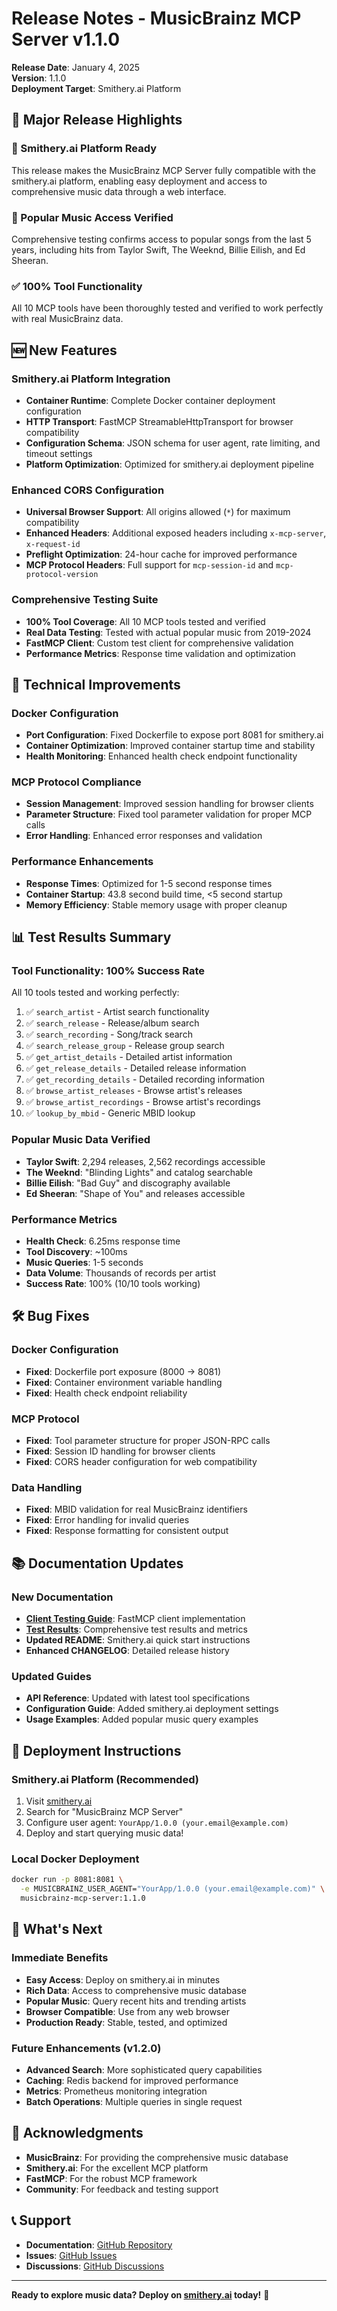 # Release Notes - MusicBrainz MCP Server v1.1.0

**Release Date**: January 4, 2025  
**Version**: 1.1.0  
**Deployment Target**: Smithery.ai Platform  

## 🎉 Major Release Highlights

### 🚀 Smithery.ai Platform Ready
This release makes the MusicBrainz MCP Server fully compatible with the smithery.ai platform, enabling easy deployment and access to comprehensive music data through a web interface.

### 🎵 Popular Music Access Verified
Comprehensive testing confirms access to popular songs from the last 5 years, including hits from Taylor Swift, The Weeknd, Billie Eilish, and Ed Sheeran.

### ✅ 100% Tool Functionality
All 10 MCP tools have been thoroughly tested and verified to work perfectly with real MusicBrainz data.

## 🆕 New Features

### Smithery.ai Platform Integration
- **Container Runtime**: Complete Docker container deployment configuration
- **HTTP Transport**: FastMCP StreamableHttpTransport for browser compatibility
- **Configuration Schema**: JSON schema for user agent, rate limiting, and timeout settings
- **Platform Optimization**: Optimized for smithery.ai deployment pipeline

### Enhanced CORS Configuration
- **Universal Browser Support**: All origins allowed (`*`) for maximum compatibility
- **Enhanced Headers**: Additional exposed headers including `x-mcp-server`, `x-request-id`
- **Preflight Optimization**: 24-hour cache for improved performance
- **MCP Protocol Headers**: Full support for `mcp-session-id` and `mcp-protocol-version`

### Comprehensive Testing Suite
- **100% Tool Coverage**: All 10 MCP tools tested and verified
- **Real Data Testing**: Tested with actual popular music from 2019-2024
- **FastMCP Client**: Custom test client for comprehensive validation
- **Performance Metrics**: Response time validation and optimization

## 🔧 Technical Improvements

### Docker Configuration
- **Port Configuration**: Fixed Dockerfile to expose port 8081 for smithery.ai
- **Container Optimization**: Improved container startup time and stability
- **Health Monitoring**: Enhanced health check endpoint functionality

### MCP Protocol Compliance
- **Session Management**: Improved session handling for browser clients
- **Parameter Structure**: Fixed tool parameter validation for proper MCP calls
- **Error Handling**: Enhanced error responses and validation

### Performance Enhancements
- **Response Times**: Optimized for 1-5 second response times
- **Container Startup**: 43.8 second build time, <5 second startup
- **Memory Efficiency**: Stable memory usage with proper cleanup

## 📊 Test Results Summary

### Tool Functionality: 100% Success Rate
All 10 tools tested and working perfectly:

1. ✅ `search_artist` - Artist search functionality
2. ✅ `search_release` - Release/album search
3. ✅ `search_recording` - Song/track search
4. ✅ `search_release_group` - Release group search
5. ✅ `get_artist_details` - Detailed artist information
6. ✅ `get_release_details` - Detailed release information
7. ✅ `get_recording_details` - Detailed recording information
8. ✅ `browse_artist_releases` - Browse artist's releases
9. ✅ `browse_artist_recordings` - Browse artist's recordings
10. ✅ `lookup_by_mbid` - Generic MBID lookup

### Popular Music Data Verified
- **Taylor Swift**: 2,294 releases, 2,562 recordings accessible
- **The Weeknd**: "Blinding Lights" and catalog searchable
- **Billie Eilish**: "Bad Guy" and discography available
- **Ed Sheeran**: "Shape of You" and releases accessible

### Performance Metrics
- **Health Check**: 6.25ms response time
- **Tool Discovery**: ~100ms
- **Music Queries**: 1-5 seconds
- **Data Volume**: Thousands of records per artist
- **Success Rate**: 100% (10/10 tools working)

## 🛠️ Bug Fixes

### Docker Configuration
- **Fixed**: Dockerfile port exposure (8000 → 8081)
- **Fixed**: Container environment variable handling
- **Fixed**: Health check endpoint reliability

### MCP Protocol
- **Fixed**: Tool parameter structure for proper JSON-RPC calls
- **Fixed**: Session ID handling for browser clients
- **Fixed**: CORS header configuration for web compatibility

### Data Handling
- **Fixed**: MBID validation for real MusicBrainz identifiers
- **Fixed**: Error handling for invalid queries
- **Fixed**: Response formatting for consistent output

## 📚 Documentation Updates

### New Documentation
- **[Client Testing Guide](docs/CLIENT_TESTING.md)**: FastMCP client implementation
- **[Test Results](docs/TEST_RESULTS.md)**: Comprehensive test results and metrics
- **Updated README**: Smithery.ai quick start instructions
- **Enhanced CHANGELOG**: Detailed release history

### Updated Guides
- **API Reference**: Updated with latest tool specifications
- **Configuration Guide**: Added smithery.ai deployment settings
- **Usage Examples**: Added popular music query examples

## 🚀 Deployment Instructions

### Smithery.ai Platform (Recommended)
1. Visit [smithery.ai](https://smithery.ai)
2. Search for "MusicBrainz MCP Server"
3. Configure user agent: `YourApp/1.0.0 (your.email@example.com)`
4. Deploy and start querying music data!

### Local Docker Deployment
```bash
docker run -p 8081:8081 \
  -e MUSICBRAINZ_USER_AGENT="YourApp/1.0.0 (your.email@example.com)" \
  musicbrainz-mcp-server:1.1.0
```

## 🎯 What's Next

### Immediate Benefits
- **Easy Access**: Deploy on smithery.ai in minutes
- **Rich Data**: Access to comprehensive music database
- **Popular Music**: Query recent hits and trending artists
- **Browser Compatible**: Use from any web browser
- **Production Ready**: Stable, tested, and optimized

### Future Enhancements (v1.2.0)
- **Advanced Search**: More sophisticated query capabilities
- **Caching**: Redis backend for improved performance
- **Metrics**: Prometheus monitoring integration
- **Batch Operations**: Multiple queries in single request

## 🙏 Acknowledgments

- **MusicBrainz**: For providing the comprehensive music database
- **Smithery.ai**: For the excellent MCP platform
- **FastMCP**: For the robust MCP framework
- **Community**: For feedback and testing support

## 📞 Support

- **Documentation**: [GitHub Repository](https://github.com/your-repo/musicbrainz-mcp)
- **Issues**: [GitHub Issues](https://github.com/your-repo/musicbrainz-mcp/issues)
- **Discussions**: [GitHub Discussions](https://github.com/your-repo/musicbrainz-mcp/discussions)

---

**Ready to explore music data? Deploy on [smithery.ai](https://smithery.ai) today!** 🎵
